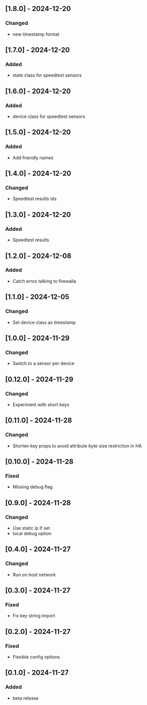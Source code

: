 ## [1.8.0] - 2024-12-20

### Changed

- new timestamp format

## [1.7.0] - 2024-12-20

### Added

- state class for speedtest sensors

## [1.6.0] - 2024-12-20

### Added

- device class for speedtest sensors

## [1.5.0] - 2024-12-20

### Added

- Add friendly names

## [1.4.0] - 2024-12-20

### Changed

- Speedtest results ids

## [1.3.0] - 2024-12-20

### Added

- Speedtest results

## [1.2.0] - 2024-12-08

### Added

- Catch erros talking to firewalla

## [1.1.0] - 2024-12-05

### Changed

- Set device class as timestamp

## [1.0.0] - 2024-11-29

### Changed

- Switch to a sensor per device

## [0.12.0] - 2024-11-29

### Changed

- Experiment with short keys

## [0.11.0] - 2024-11-28

### Changed

- Shorten key props to avoid attribute byte size restriction in HA

## [0.10.0] - 2024-11-28

### Fixed

- Missing debug flag

## [0.9.0] - 2024-11-28

### Changed

- Use static ip if set
- local debug option

## [0.4.0] - 2024-11-27

### Changed

- Run on host network

## [0.3.0] - 2024-11-27

### Fixed

- Fix key string import

## [0.2.0] - 2024-11-27

### Fixed

- Flexible config options

## [0.1.0] - 2024-11-27

### Added

- beta release
